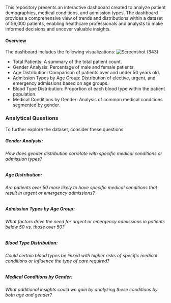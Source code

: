 This repository presents an interactive dashboard created to analyze patient demographics, medical conditions, and admission types. The dashboard provides a comprehensive view of trends and distributions within a dataset of 56,000 patients, enabling healthcare professionals and analysts to make informed decisions and uncover valuable insights.
#### Overview
The dashboard includes the following visualizations:
![Screenshot (343)](https://github.com/user-attachments/assets/e41b81a5-9c59-4334-9f33-17eaf1c0cf69)

* Total Patients: A summary of the total patient count.
* Gender Analysis: Percentage of male and female patients.
* Age Distribution: Comparison of patients over and under 50 years old.
* Admission Types by Age Group: Distribution of elective, urgent, and emergency admissions based on age groups.
* Blood Type Distribution: Proportion of each blood type within the patient population.
* Medical Conditions by Gender: Analysis of common medical conditions segmented by gender.

### Analytical Questions
To further explore the dataset, consider these questions:

##### Gender Analysis:
###### How does gender distribution correlate with specific medical conditions or admission types?

##### Age Distribution:
###### Are patients over 50 more likely to have specific medical conditions that result in urgent or emergency admissions?

##### Admission Types by Age Group:
###### What factors drive the need for urgent or emergency admissions in patients below 50 vs. those over 50?

##### Blood Type Distribution:
###### Could certain blood types be linked with higher risks of specific medical conditions or influence the type of care required?

##### Medical Conditions by Gender:
###### What additional insights could we gain by analyzing these conditions by both age and gender?
